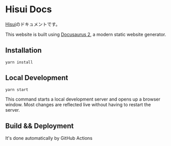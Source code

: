 # Hisui Docs
[Hisui](https://github.com/adenohitu/hisui)のドキュメントです。

This website is built using [Docusaurus 2](https://docusaurus.io/), a modern static website generator.

## Installation

```console
yarn install
```

## Local Development

```console
yarn start
```

This command starts a local development server and opens up a browser window. Most changes are reflected live without having to restart the server.

## Build && Deployment

It's done automatically by GitHub Actions